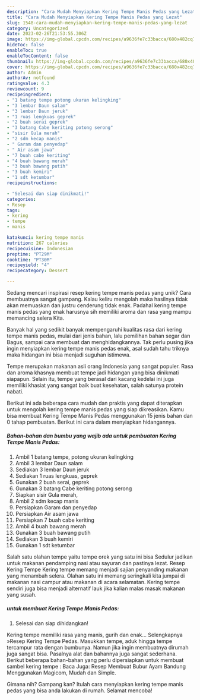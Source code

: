 ```yaml
---
description: "Cara Mudah Menyiapkan Kering Tempe Manis Pedas yang Lezat"
title: "Cara Mudah Menyiapkan Kering Tempe Manis Pedas yang Lezat"
slug: 1548-cara-mudah-menyiapkan-kering-tempe-manis-pedas-yang-lezat
category: Uncategorized
date: 2023-02-26T21:53:55.306Z
image: https://img-global.cpcdn.com/recipes/a9636fe7c33bacca/680x482cq70/kering-tempe-manis-pedas-foto-resep-utama.jpg
hideToc: false
enableToc: true
enableTocContent: false
thumbnail: https://img-global.cpcdn.com/recipes/a9636fe7c33bacca/680x482cq70/kering-tempe-manis-pedas-foto-resep-utama.jpg
cover: https://img-global.cpcdn.com/recipes/a9636fe7c33bacca/680x482cq70/kering-tempe-manis-pedas-foto-resep-utama.jpg
author: Admin
authorAv: notfound
ratingvalue: 4.3
reviewcount: 9
recipeingredient:
- "1 batang tempe potong ukuran kelingking"
- "3 lembar Daun salam"
- "3 lembar Daun jeruk"
- "1 ruas lengkuas geprek"
- "2 buah serai geprek"
- "3 batang Cabe keriting potong serong"
- "sisir Gula merah"
- "2 sdm kecap manis"
- " Garam dan penyedap"
- " Air asam jawa"
- "7 buah cabe keriting"
- "4 buah bawang merah"
- "3 buah bawang putih"
- "3 buah kemiri"
- "1 sdt ketumbar"
recipeinstructions:

- "Selesai dan siap dinikmati!"
categories:
- Resep
tags:
- kering
- tempe
- manis

katakunci: kering tempe manis 
nutrition: 267 calories
recipecuisine: Indonesian
preptime: "PT29M"
cooktime: "PT30M"
recipeyield: "4"
recipecategory: Dessert

---
```





Sedang mencari inspirasi resep kering tempe manis pedas yang unik? Cara membuatnya sangat gampang. Kalau keliru mengolah maka hasilnya tidak akan memuaskan dan justru cenderung tidak enak. Padahal kering tempe manis pedas yang enak harusnya sih memiliki aroma dan rasa yang mampu memancing selera Kita.





Banyak hal yang sedikit banyak mempengaruhi kualitas rasa dari kering tempe manis pedas, mulai dari jenis bahan, lalu pemilihan bahan segar dan Bagus, sampai cara membuat dan menghidangkannya. Tak perlu pusing jika ingin menyiapkan kering tempe manis pedas enak,      asal sudah tahu triknya maka hidangan ini bisa menjadi suguhan istimewa.














Tempe merupakan makanan asli orang Indonesia yang sangat populer. Rasa dan aroma khasnya membuat tempe jadi hidangan yang bisa dinikmati siapapun. Selain itu, tempe yang berasal dari kacang kedelai ini juga memiliki khasiat yang sangat baik buat kesehatan, salah satunya protein nabati.






Berikut ini ada beberapa cara mudah dan praktis yang dapat diterapkan untuk mengolah kering tempe manis pedas yang siap dikreasikan. Kamu bisa membuat Kering Tempe Manis Pedas menggunakan 15 jenis bahan dan 0 tahap pembuatan. Berikut ini cara dalam menyiapkan hidangannya.

<!--inarticleads1-->

##### Bahan-bahan dan bumbu yang wajib ada untuk pembuatan Kering Tempe Manis Pedas:

1. Ambil 1 batang tempe, potong ukuran kelingking
1. Ambil 3 lembar Daun salam
1. Sediakan 3 lembar Daun jeruk
1. Sediakan 1 ruas lengkuas, geprek
1. Gunakan 2 buah serai, geprek
1. Gunakan 3 batang Cabe keriting potong serong
1. Siapkan sisir Gula merah,
1. Ambil 2 sdm kecap manis
1. Persiapkan  Garam dan penyedap
1. Persiapkan  Air asam jawa
1. Persiapkan 7 buah cabe keriting
1. Ambil 4 buah bawang merah
1. Gunakan 3 buah bawang putih
1. Sediakan 3 buah kemiri
1. Gunakan 1 sdt ketumbar


Salah satu olahan tempe yaitu tempe orek yang satu ini bisa Sedulur jadikan untuk makanan pendamping nasi atau sayuran dan pastinya lezat. Resep Kering Tempe Kering tempe memang menjadi sajian penyanding makanan yang menambah selera. Olahan satu ini memang seringkali kita jumpai di makanan nasi campur atau makanan di acara selamatan. Kering tempe sendiri juga bisa menjadi alternatif lauk jika kalian malas masak makanan yang susah. 

<!--inarticleads2-->

#####  untuk membuat Kering Tempe Manis Pedas:


1. Selesai dan siap dihidangkan!

Kering tempe memiliki rasa yang manis, gurih dan enak… Selengkapnya »Resep Kering Tempe Pedas. Masukkan tempe, aduk hingga tempe tercampur rata dengan bumbunya. Namun jika ingin membuatnya dirumah juga sangat bisa. Pasalnya alat dan bahannya juga sangat sederhana. Berikut beberapa bahan-bahan yang perlu dipersiapkan untuk membuat sambel kering tempe : Baca Juga: Resep Membuat Bubur Ayam Bandung Menggunakan Magicom, Mudah dan Simple. 

Gimana nih? Gampang kan? Itulah cara menyiapkan kering tempe manis pedas yang bisa anda lakukan di rumah. Selamat mencoba!
